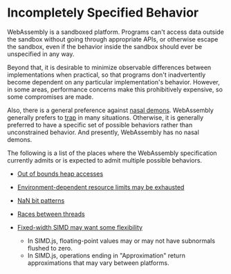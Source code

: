 # Incompletely Specified Behavior

WebAssembly is a sandboxed platform. Programs can't access data outside the sandbox without going through appropriate APIs, or otherwise escape the sandbox, even if the behavior inside the sandbox should ever be unspecified in any way.

Beyond that, it is desirable to minimize observable differences between implementations when practical, so that programs don't inadvertently become dependent on any particular implementation's behavior. However, in some areas, performance concerns make this prohibitively expensive, so some compromises are made.

Also, there is a general preference against [nasal demons](https://en.wikipedia.org/w/index.php?title=Nasal_demons). WebAssembly generally prefers to [trap](AstSemantics.md) in many situations. Otherwise, it is generally preferred to have a specific set of possible behaviors rather than unconstrained behavior. And presently, WebAssembly has no nasal demons.

The following is a list of the places where the WebAssembly specification currently admits or is expected to admit multiple possible behaviors.

 - [Out of bounds heap accesses](AstSemantics.md#accessing-the-heap)

 - [Environment-dependent resource limits may be exhausted](AstSemantics.md)

 - [NaN bit patterns](AstSemantics.md#floating-point-operations)

 - [Races between threads](EssentialPostV1Features.md#threads)

 - [Fixed-width SIMD may want some flexibility](EssentialPostV1Features.md#fixed-width-simd)
   - In SIMD.js, floating-point values may or may not have subnormals flushed to zero.
   - In SIMD.js, operations ending in "Approximation" return approximations that may vary between platforms.
